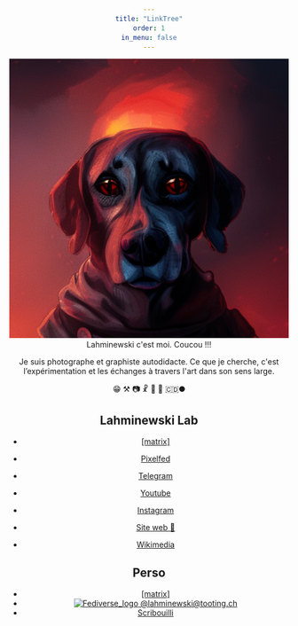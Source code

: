 ```yaml
---
title: "LinkTree"
order: 1
in_menu: false
---
```

<style>
body {
  text-align: center;
}
header, H1 {
    display: none;
}
main a {
  background-color: #888;
  padding: 15px;
  margint: 15px;
  width: 80%;
  text-align: center;
  border: 1px solid #d87c4bff;;
  border-radius: 9px;
  text-decoration: none
}
main ul {
  list-style-type: none;
  text-decoration: none;
  display: inline-block;
  margin: 15px;
  padding: 0;
  min-width: 350px;
  text-align: center
}

main li a {
  display: inline-block;
  font-size: 18px;
  color: #000;
  padding: 16px;
  text-decoration: none;
  text-align: center;
  text-decoration: none
}

main img {
  border-radius: 50%;
  max-width: 250px;
  display: block;
  margin-left: auto;
  margin-right: auto
}

/* Change the link color on hover */
main li a:hover {
  background-color: #444;
  color: #d87c4bff;
}
</style>

![Chien une sorte de proto-punk cohérent](images/chien.png)
Lahminewski c'est moi. Coucou !!!

Je suis photographe et graphiste autodidacte. Ce que je cherche, c'est l’expérimentation et les échanges à travers l'art dans son sens large. 

😁 ⚒️ 📷 ☧ 🎸 🐝 🇨🇩🌑

## Lahminewski Lab
* [[matrix]](https://matrix.to/#/#Lahminewski-lab:matrix.org)
* [Pixelfed](https://pixelfed.social/lahminewski.lab)
* [Telegram](https://t.me/lahminewskiLab)
* [Youtube](https://www.youtube.com/channel/UCZmTqaH_rHzGMmqvnW2eaTg)
* [Instagram](https://www.instagram.com/lahminewski.lab/)

* [Site web 🐝](https://lahminewski-lab.net/)
* [Wikimedia](http://commons.wikimedia.org/wiki/User:Lahminewski_Lab)

## Perso
* [[matrix]](https://matrix.to/#/@lahminewski:matrix.org)
* [![Fediverse_logo](https://upload.wikimedia.org/wikipedia/commons/thumb/3/30/Fediverse_logo_proposal_(mono_version).svg/30px-Fediverse_logo_proposal_(mono_version).svg.png) @lahminewski@tooting.ch](https://tooting.ch/@lahminewski) 
* [Scribouilli](https://lahminewski.github.io/note/)





